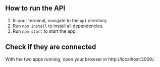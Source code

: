 
## How to run the API
1. In your terminal, navigate to the `api` directory.
2. Run `npm install` to install all dependencies.
3. Run `npm start` to start the app.

## Check if they are connected
With the two apps running, open your browser in http://localhost:3000/.

